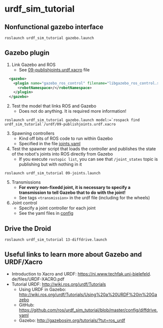 # urdf_sim_tutorial

## Nonfunctional gazebo interface

```shell
roslaunch urdf_sim_tutorial gazebo.launch
```

## Gazebo plugin

1. Link Gazebo and ROS
   - See [09-publishjoints.urdf.xacro](urdf/09-publishjoints.urdf.xacro) file
```xml
  <gazebo>
    <plugin name="gazebo_ros_control" filename="libgazebo_ros_control.so">
      <robotNamespace>/</robotNamespace>
    </plugin>
  </gazebo>
```
2. Test the model that links ROS and Gazebo
   - Does not do anything. It is required more information!
```shell
roslaunch urdf_sim_tutorial gazebo.launch model:=`rospack find urdf_sim_tutorial`/urdf/09-publishjoints.urdf.xacro
```
3. Spawning controllers
   - Kind off bits of ROS code to run within Gazebo
   - Specified in the file [joints.yaml](config/joints.yaml)
4. Test the spawner script that loads the controller and publishes the state 
   of the robot's joints into ROS directly from Gazebo
   - If you execute `rostopic list`, you can see that `/joint_states` topic 
     is publishing but with nothing in it
```shell
roslaunch urdf_sim_tutorial 09-joints.launch
```
5. Transmissions
   - **For every non-fixedd joint, it is necessary to specify a transmission
     to tell Gazebo that to do with the joint!**
   - See tags `<transmission>` in the urdf file (including for the wheels)
6. Joint control
   - Specify a joint controller for each joint
   - See the yaml files in [config](config/)

## Drive the Droid

```shell
roslaunch urdf_sim_tutorial 13-diffdrive.launch
```

## Useful links to learn more about Gazebo and URDF/Xacro

- Introduction to Xacro and URDF: https://ni.www.techfak.uni-bielefeld.
  de/files/URDF-XACRO.pdf
- Tutorial URDF: http://wiki.ros.org/urdf/Tutorials
  - Using URDF in Gazebo: http://wiki.ros.org/urdf/Tutorials/Using%20a%20URDF%20in%20Gazebo
  - GitHub: https://github.com/ros/urdf_sim_tutorial/blob/master/config/diffdrive.yaml
  - Gazebo: http://gazebosim.org/tutorials/?tut=ros_urdf
